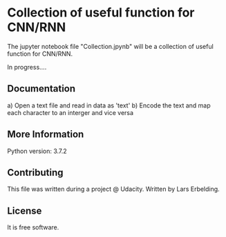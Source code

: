 # Collection of useful function for CNN/RNN

The jupyter notebook file "Collection.jpynb" will be a collection of useful function for CNN/RNN.

In progress....


Documentation
-------------

a) Open a text file and read in data as 'text'
b) Encode the text and map each character to an interger and vice versa



More Information
----------------

Python version: 3.7.2

Contributing
------------

This file was written during a project @ Udacity.
Written by Lars Erbelding.

License
-------

It is free software.

